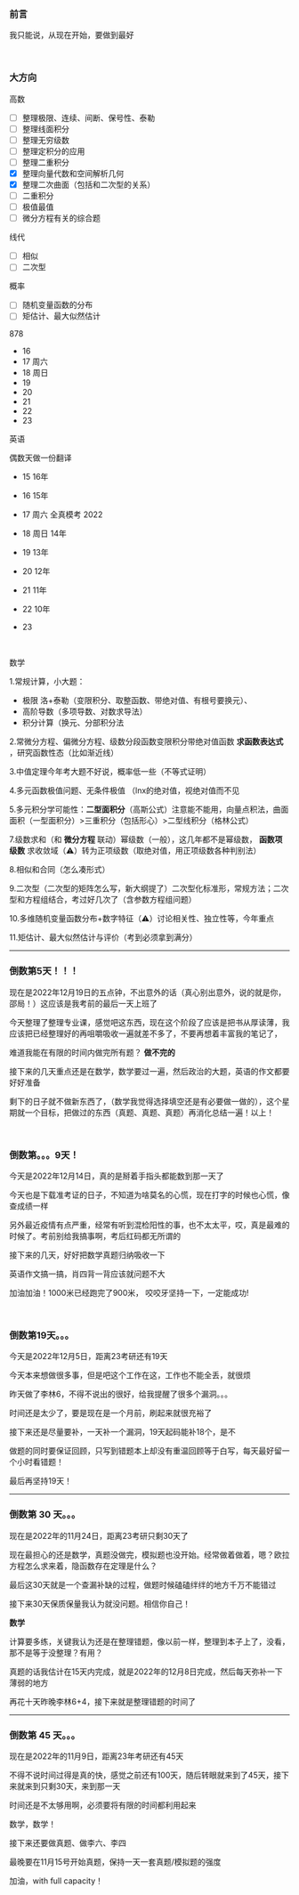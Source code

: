 ### 前言

我只能说，从现在开始，要做到最好



<br>



### **大方向**

高数

- [ ] 整理极限、连续、间断、保号性、泰勒
- [ ] 整理线面积分
- [ ] 整理无穷级数
- [ ] 整理定积分的应用
- [ ] 整理二重积分
- [x] 整理向量代数和空间解析几何
- [x] 整理二次曲面（包括和二次型的关系）
- [ ] 二重积分
- [ ] 极值最值
- [ ] 微分方程有关的综合题

线代

- [ ] 相似
- [ ] 二次型

概率

- [ ] 随机变量函数的分布
- [ ] 矩估计、最大似然估计

878

- 16    
- 17 周六   
- 18 周日    
- 19    
- 20    
- 21   
- 22   
- 23    

英语

偶数天做一份翻译

- 15    16年

- 16    15年

- 17 周六    全真模考 2022

- 18 周日    14年

- 19    13年

- 20    12年

- 21    11年

- 22    10年

- 23    

    ​    



数学

1.常规计算，小大题：

- 极限 洛+泰勒（变限积分、取整函数、带绝对值、有根号要换元）、
- 高阶导数（多项导数、对数求导法）
- 积分计算（换元、分部积分法

2.常微分方程、偏微分方程、级数分段函数变限积分带绝对值函数 **求函数表达式** ，研究函数性态（比如渐近线）

3.中值定理今年考大题不好说，概率低一些（不等式证明）

4.多元函数极值问题、无条件极值 （lnx的绝对值，视绝对值而不见

5.多元积分学可能性：**二型面积分**（高斯公式）注意能不能用，向量点积法，曲面面积（一型面积分）>三重积分（包括形心）>二型线积分（格林公式）

7.级数求和（和 **微分方程** 联动）幂级数（一般），这几年都不是幂级数， **函数项级数** 求收敛域（⚠️）转为正项级数（取绝对值，用正项级数各种判别法）

8.相似和合同（怎么凑形式）

9.二次型（二次型的矩阵怎么写，新大纲提了）二次型化标准形，常规方法；二次型和方程组结合，考过好几次了（含参数方程组问题）

10.多维随机变量函数分布+数字特征（⚠️）讨论相关性、独立性等，今年重点

11.矩估计、最大似然估计与评价（考到必须拿到满分）



<hr>


### 倒数第5天！！！

现在是2022年12月19日的五点钟，不出意外的话（真心别出意外，说的就是你，邵局！）这应该是我考前的最后一天上班了

今天整理了整理专业课，感觉吧这东西，现在这个阶段了应该是把书从厚读薄，我应该把已经整理好的再咀嚼吸收一遍就差不多了，不要再想着丰富我的笔记了，

难道我能在有限的时间内做完所有题？ **做不完的**

接下来的几天重点还是在数学，数学要过一遍，然后政治的大题，英语的作文都要好好准备

剩下的日子就不做新东西了，（数学我觉得选择填空还是有必要做一做的），这个星期就一个目标，把做过的东西（真题、真题、真题）再消化总结一遍！以上！



<br>



### 倒数第。。。9天！

今天是2022年12月14日，真的是掰着手指头都能数到那一天了

今天也是下载准考证的日子，不知道为啥莫名的心慌，现在打字的时候也心慌，像查成绩一样

另外最近疫情有点严重，经常有听到混检阳性的事，也不太太平，哎，真是最难的时候了。考前别给我搞事啊，考后红码都无所谓的

接下来的几天，好好把数学真题归纳吸收一下

英语作文搞一搞，肖四背一背应该就问题不大

加油加油！1000米已经跑完了900米， 咬咬牙坚持一下，一定能成功!



<br>



### **倒数第19天。。。**

今天是2022年12月5日，距离23考研还有19天

今天本来想做很多事，但是吧这个工作在这，工作也不能全丢，就很烦

昨天做了李林6，不得不说出的很好，给我提醒了很多个漏洞。。。

时间还是太少了，要是现在是一个月前，刷起来就很充裕了

接下来还是尽量要补，一天补一个漏洞，19天起码能补18个，是不

做题的同时要保证回顾，只写到错题本上却没有重温回顾等于白写，每天最好留一个小时看错题！

最后再坚持19天！





<hr>


### **倒数第 30 天。。。**

现在是2022年的11月24日，距离23考研只剩30天了

现在最担心的还是数学，真题没做完，模拟题也没开始。经常做着做着，嗯？欧拉方程怎么求来着，隐函数存在定理是什么？

最后这30天就是一个查漏补缺的过程，做题时候磕磕绊绊的地方千万不能错过

接下来30天保质保量我认为就没问题。相信你自己！

**数学**

计算要多练，关键我认为还是在整理错题，像以前一样，整理到本子上了，没看，那不是等于没整理？有用？

真题的话我估计在15天内完成，就是2022年的12月8日完成，然后每天弥补一下薄弱的地方

再花十天昨晚李林6+4，接下来就是整理错题的时间了





<hr>



### **倒数第 45 天。。。**

现在是2022年的11月9日，距离23年考研还有45天

不得不说时间过得是真的快，感觉之前还有100天，随后转眼就来到了45天，接下来就来到只剩30天，来到那一天

时间还是不太够用啊，必须要将有限的时间都利用起来

数学，数学！

接下来还要做真题、做李六、李四

最晚要在11月15号开始真题，保持一天一套真题/模拟题的强度

加油，with full capacity！
